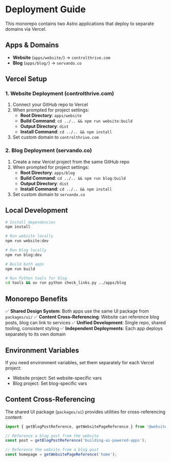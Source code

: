 # Deployment Guide

This monorepo contains two Astro applications that deploy to separate domains via Vercel.

## Apps & Domains

- **Website** (`apps/website/`) → `controlthrive.com`
- **Blog** (`apps/blog/`) → `servando.co`

## Vercel Setup

### 1. Website Deployment (controlthrive.com)

1. Connect your GitHub repo to Vercel
2. When prompted for project settings:
   - **Root Directory**: `apps/website`
   - **Build Command**: `cd ../.. && npm run website:build`
   - **Output Directory**: `dist`
   - **Install Command**: `cd ../.. && npm install`
3. Set custom domain to `controlthrive.com`

### 2. Blog Deployment (servando.co)

1. Create a new Vercel project from the same GitHub repo
2. When prompted for project settings:
   - **Root Directory**: `apps/blog`
   - **Build Command**: `cd ../.. && npm run blog:build`
   - **Output Directory**: `dist`
   - **Install Command**: `cd ../.. && npm install`
3. Set custom domain to `servando.co`

## Local Development

```bash
# Install dependencies
npm install

# Run website locally
npm run website:dev

# Run blog locally  
npm run blog:dev

# Build both apps
npm run build

# Run Python tools for blog
cd tools && uv run python check_links.py ../apps/blog
```

## Monorepo Benefits

✅ **Shared Design System**: Both apps use the same UI package from `packages/ui/`
✅ **Content Cross-Referencing**: Website can reference blog posts, blog can link to services
✅ **Unified Development**: Single repo, shared tooling, consistent styling
✅ **Independent Deployments**: Each app deploys separately to its own domain

## Environment Variables

If you need environment variables, set them separately for each Vercel project:

- Website project: Set website-specific vars
- Blog project: Set blog-specific vars

## Content Cross-Referencing

The shared UI package (`packages/ui`) provides utilities for cross-referencing content:

```typescript
import { getBlogPostReference, getWebsitePageReference } from '@website-blog/ui';

// Reference a blog post from the website
const post = getBlogPostReference('building-ai-powered-apps');

// Reference the website from a blog post  
const homepage = getWebsitePageReference('home');
```